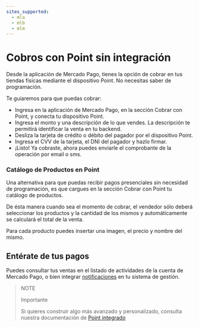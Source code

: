 ```yaml
---
sites_supported:
  - mla
  - mlb
  - mlm
---
```


# Cobros con Point sin integración
Desde la aplicación de Mercado Pago, tienes la opción de cobrar en tus tiendas físicas mediante el dispositivo Point.
No necesitas saber de programación.

Te guiaremos para que puedas cobrar:

- Ingresa en la aplicación de Mercado Pago, en la sección Cobrar con Point, y conecta tu dispositivo Point.
- Ingresa el monto y una descripción de lo que vendes. La descripción te permitirá identificar la venta en tu backend.
- Desliza la tarjeta de crédito o débito del pagador por el dispositivo Point.
- Ingresa el CVV de la tarjeta, el DNI del pagador y hazlo firmar.
- ¡Listo! Ya cobraste, ahora puedes enviarle el comprobante de la operación por email o sms.

### Catálogo de Productos en Point

Una alternativa para que puedas recibir pagos presenciales sin necesidad de programación, es que cargues en la sección Cobrar con Point tu catálogo de productos.

De ésta manera cuando sea el momento de cobrar, el vendedor sólo deberá seleccionar los productos y la cantidad de los mismos y automáticamente se calculará el total de la venta.

Para cada producto puedes insertar una imagen, el precio y nombre del mismo.

## Entérate de tus pagos

Puedes consultar tus ventas en el listado de actividades de la cuenta de Mercado Pago, o bien integrar [notificaciones](/developers/es/docs/mp-point/additional-content/notifications/webhooks) en tu sistema de gestión.

> NOTE
>
> Importante
> 
> Si quieres construir algo más avanzado y personalizado, consulta nuestra documentación de [Point integrado](/developers/es/docs/mp-point/integration-configuration)
